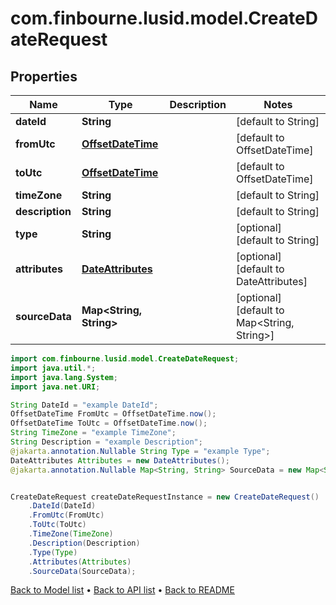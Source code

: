 # com.finbourne.lusid.model.CreateDateRequest

## Properties

Name | Type | Description | Notes
------------ | ------------- | ------------- | -------------
**dateId** | **String** |  | [default to String]
**fromUtc** | [**OffsetDateTime**](OffsetDateTime.md) |  | [default to OffsetDateTime]
**toUtc** | [**OffsetDateTime**](OffsetDateTime.md) |  | [default to OffsetDateTime]
**timeZone** | **String** |  | [default to String]
**description** | **String** |  | [default to String]
**type** | **String** |  | [optional] [default to String]
**attributes** | [**DateAttributes**](DateAttributes.md) |  | [optional] [default to DateAttributes]
**sourceData** | **Map&lt;String, String&gt;** |  | [optional] [default to Map<String, String>]

```java
import com.finbourne.lusid.model.CreateDateRequest;
import java.util.*;
import java.lang.System;
import java.net.URI;

String DateId = "example DateId";
OffsetDateTime FromUtc = OffsetDateTime.now();
OffsetDateTime ToUtc = OffsetDateTime.now();
String TimeZone = "example TimeZone";
String Description = "example Description";
@jakarta.annotation.Nullable String Type = "example Type";
DateAttributes Attributes = new DateAttributes();
@jakarta.annotation.Nullable Map<String, String> SourceData = new Map<String, String>();


CreateDateRequest createDateRequestInstance = new CreateDateRequest()
    .DateId(DateId)
    .FromUtc(FromUtc)
    .ToUtc(ToUtc)
    .TimeZone(TimeZone)
    .Description(Description)
    .Type(Type)
    .Attributes(Attributes)
    .SourceData(SourceData);
```


[Back to Model list](../README.md#documentation-for-models) &#8226; [Back to API list](../README.md#documentation-for-api-endpoints) &#8226; [Back to README](../README.md)
